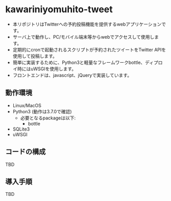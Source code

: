 # kawariniyomuhito-tweet

- 本リポジトリはTwitterへの予約投稿機能を提供するwebアプリケーションです。
- サーバ上で動作し、PC/モバイル端末等からwebでアクセスして使用します。
- 定期的にcronで起動されるスクリプトが予約されたツイートをTwitter APIを使用して投稿します。
- 簡単に実装するために、Python3と軽量なフレームワークbottle、ディプロイ時にはuWSGIを使用します。
- フロントエンドは、javascript、jQueryで実装しています。

## 動作環境
- Linux/MacOS
- Python3 (動作は3.7.0で確認)
  - 必要となるpackageは以下:
    - bottle
- SQLite3
- uWSGI

## コードの構成
TBD

## 導入手順
TBD
